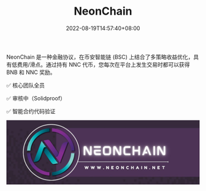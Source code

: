 ﻿---
title: "NeonChain"
description: "NeonChain is a financial protocol that incorporates multi-strategy yield optimizing on Binance Smart Chain (BSC) with low fees/slippage."
date: 2022-08-19T14:57:40+08:00
lastmod: 2022-08-19T14:57:40+08:00
draft: false
authors: ["Simon"]
featuredImage: "neonchain.png"
tags: ["High risk","NeonChain"]
categories: ["nfts"]
nfts: ["High risk"]
blockchain: "BSC"
website: "https://www.neonchain.net/"
twitter: "https://twitter.com/ChainNeon"
discord: ""
telegram: "https://t.me/NeonChain"
github: "https://github.com/NeonChain"
youtube: "https://www.youtube.com/channel/UC77-chhK4vcvxgBsl56Sonw"
twitch: ""
facebook: ""
instagram: ""
reddit: "https://www.reddit.com/user/NeonChainOFC"
medium: "https://medium.com/@neonchainofc"
steam: ""
gitbook: ""
googleplay: ""
appstore: ""
status: "Live"
weight: 
lightgallery: true
toc: true
pinned: false
recommend: false
recommend1: false
---
NeonChain 是一种金融协议，在币安智能链 (BSC) 上结合了多策略收益优化，具有低费用/滑点。通过持有 NNC 代币，您每次在平台上发生交易时都可以获得 BNB 和 NNC 奖励。  

✅ 核心团队全员 

✅ 审核中（Solidproof） 

✅ 智能合约代码验证

![配图](108456360.jpg)